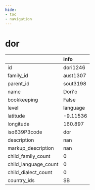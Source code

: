 ```yaml
---
hide:
- toc
- navigation
---
```

# dor
|                      | info     |
|:---------------------|:---------|
| id                   | dori1246 |
| family_id            | aust1307 |
| parent_id            | sout3198 |
| name                 | Dori'o   |
| bookkeeping          | False    |
| level                | language |
| latitude             | -9.11536 |
| longitude            | 160.897  |
| iso639P3code         | dor      |
| description          | nan      |
| markup_description   | nan      |
| child_family_count   | 0        |
| child_language_count | 0        |
| child_dialect_count  | 0        |
| country_ids          | SB       |